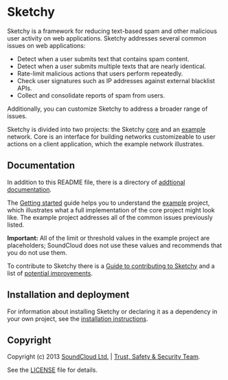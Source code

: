 # Sketchy

Sketchy is a framework for reducing text-based spam and other malicious user
activity on web applications. Sketchy addresses several common issues on web
applications:

* Detect when a user submits text that contains spam content.
* Detect when a user submits multiple texts that are nearly identical.
* Rate-limit malicious actions that users perform repeatedly.
* Check user signatures such as IP addresses against external blacklist APIs.
* Collect and consolidate reports of spam from users.

Additionally, you can customize Sketchy to address a broader range of issues.

Sketchy is divided into two projects: the Sketchy [core](core/) and an
[example](example/) network. Core is an interface for building networks
customizeable to user actions on a client application, which the example
network illustrates.

## Documentation

In addition to this README file, there is a directory of [addtional documentation](/doc).

The [Getting started](doc/GETTING_STARTED.md) guide helps you to understand the
[example](example/) project, which illustrates what a full implementation of the core
project might look like. The example project addresses all of the common issues previously
listed.

**Important:** All of the limit or threshold values in the example project are placeholders; SoundCloud does not use these values and recommends that you do not use them.

To contribute to Sketchy there is a [Guide to contributing to Sketchy](doc/CONTRIBUTING.md)
and a list of [potential improvements](doc/TODO.md).

## Installation and deployment

For information about installing Sketchy or declaring it as a dependency in your
own project, see the [installation instructions](doc/INSTALLATION.md).

## Copyright

Copyright (c) 2013 [SoundCloud Ltd.](http://soundcloud.com) | [Trust, Safety
& Security Team](mailto:sketchy@soundcloud.com).

See the [LICENSE](LICENSE.md) file for details.

